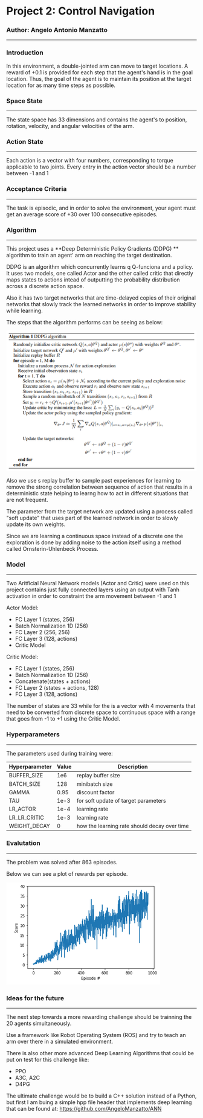 # Project 2: Control Navigation
### Author: Angelo Antonio Manzatto 
------------------------------
### Introduction

In this environment, a double-jointed arm can move to target locations. A reward of +0.1 is provided for each step that the agent's hand is in the goal location. Thus, the goal of the agent is to maintain its position at the target location for as many time steps as possible.

### Space State
------------------------------------------------------

The state space has 33 dimensions and contains the agent's  to position, rotation, velocity, and angular velocities of the arm.

### Action State
------------------------------------------------------

Each action is a vector with four numbers, corresponding to torque applicable to two joints. Every entry in the action vector should be a number between -1 and 1

### Acceptance Criteria
------------------------------------------------------
The task is episodic, and in order to solve the environment, your agent must get an average score of +30 over 100 consecutive episodes.

### Algorithm 
------------------------------------------------------
This project uses a **Deep Deterministic Policy Gradients (DDPG) ** algorithm to train an agent' arm on reaching the target destination.

DDPG is an algorithm which concurrently learns q Q-funciona and a policy. It uses two models, one called Actor and the other called critic that directly maps states to actions intead of outputting the probability distribution across a discrete action space. 

Also it has two target networks that are time-delayed copies of their original networks that slowly track the learned networks in order to improve stability while learning.

The steps that the algorithm performs can be seeing as below:

![Plot](/images/ddpg-algorithm.png)

Also we use s replay buffer to sample past experiences for learning to remove the strong correlation between sequence of action that results in a deterministic state helping to learng how to act in different situations that are not frequent.

The parameter from the target network are updated using a process called "soft update" that uses part of the learned network in order to slowly update its own weights.

Since we are learning a continuous space instead of a discrete one the exploration is done by adding noise to the action itself using a method called Ornsterin-Uhlenbeck Process.

### Model 
------------------------------------------------------
Two Aritficial Neural Network models (Actor and Critic) were used on this project contains just fully connected layers using an output with Tanh activation in order to constraint the arm movement between -1 and 1

Actor Model:

* FC Layer 1 (states, 256)
* Batch Normalization 1D (256)
* FC Layer 2 (256, 256)
* FC Layer 3 (128, actions)
* Critic Model

Critic Model:

* FC Layer 1 (states, 256)
* Batch Normalization 1D (256)
* Concatenate(states + actions)
* FC Layer 2 (states + actions, 128)
* FC Layer 3 (128, actions)

The number of states are 33 while for the is a vector with 4 movements that need to be converted from discrete space to continuous space with a range that goes from -1 to +1 using the Critic Model.

###  Hyperparameters
------------------------------------------------------
The parameters used during training were:

| Hyperparameter | Value     | Description |
| ----------- | ----------- | ----------- |
|BUFFER_SIZE | 1e6|replay buffer size|
|BATCH_SIZE | 128 |minibatch size|
|GAMMA | 0.95 |discount factor|
|TAU | 1e-3|for soft update of target parameters|
|LR_ACTOR| 1e-4| learning rate|
|LR_LR_CRITIC| 1e-3| learning rate|
|WEIGHT_DECAY| 0 |how the learning rate should decay over time|

### Evalutation
-----------------------------------------------------
The problem was solved after 863 episodes.

Below we can see  a plot of rewards per episode.

![Plot](/images/results.png)

### Ideas for the future
-----------------------------------------------------
The next step towards a more rewarding challenge should be trainning the 20 agents simultaneously.

Use a framework like Robot Operating System (ROS) and try to teach an arm over there in a simulated environment.

There is also other more advanced Deep Learning Algorithms that could be put on test for this challenge like:
* PPO
* A3C, A2C
* D4PG

The ultimate challenge would be to build a C++ solution instead of a Python, but first I am buing a simple hpp file header that implements deep learning that can be found at: https://github.com/AngeloManzatto/ANN
